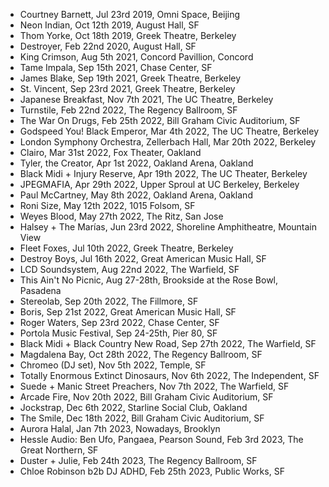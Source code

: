 - Courtney Barnett, Jul 23rd 2019, Omni Space, Beijing
- Neon Indian, Oct 12th 2019, August Hall, SF
- Thom Yorke, Oct 18th 2019, Greek Theatre, Berkeley
- Destroyer, Feb 22nd 2020, August Hall, SF
- King Crimson, Aug 5th 2021, Concord Pavillion, Concord
- Tame Impala, Sep 15th 2021, Chase Center, SF
- James Blake, Sep 19th 2021, Greek Theatre, Berkeley
- St. Vincent, Sep 23rd 2021, Greek Theatre, Berkeley
- Japanese Breakfast, Nov 7th 2021, The UC Theatre, Berkeley
- Turnstile, Feb 22nd 2022, The Regency Ballroom, SF
- The War On Drugs, Feb 25th 2022, Bill Graham Civic Auditorium, SF
- Godspeed You! Black Emperor, Mar 4th 2022, The UC Theatre, Berkeley
- London Symphony Orchestra, Zellerbach Hall, Mar 20th 2022, Berkeley
- Clairo, Mar 31st 2022, Fox Theater, Oakland
- Tyler, the Creator, Apr 1st 2022, Oakland Arena, Oakland
- Black Midi + Injury Reserve, Apr 19th 2022, The UC Theater, Berkeley
- JPEGMAFIA, Apr 29th 2022, Upper Sproul at UC Berkeley, Berkeley
- Paul McCartney, May 8th 2022, Oakland Arena, Oakland
- Roni Size, May 12th 2022, 1015 Folsom, SF
- Weyes Blood, May 27th 2022, The Ritz, San Jose
- Halsey + The Marías, Jun 23rd 2022, Shoreline Amphitheatre, Mountain View
- Fleet Foxes, Jul 10th 2022, Greek Theatre, Berkeley
- Destroy Boys, Jul 16th 2022, Great American Music Hall, SF
- LCD Soundsystem, Aug 22nd 2022, The Warfield, SF
- This Ain't No Picnic, Aug 27-28th, Brookside at the Rose Bowl, Pasadena
- Stereolab, Sep 20th 2022, The Fillmore, SF
- Boris, Sep 21st 2022, Great American Music Hall, SF
- Roger Waters, Sep 23rd 2022, Chase Center, SF
- Portola Music Festival, Sep 24-25th, Pier 80, SF
- Black Midi + Black Country New Road, Sep 27th 2022, The Warfield, SF
- Magdalena Bay, Oct 28th 2022, The Regency Ballroom, SF
- Chromeo (DJ set), Nov 5th 2022, Temple, SF
- Totally Enormous Extinct Dinosaurs, Nov 6th 2022, The Independent, SF
- Suede + Manic Street Preachers, Nov 7th 2022, The Warfield, SF
- Arcade Fire, Nov 20th 2022, Bill Graham Civic Auditorium, SF
- Jockstrap, Dec 6th 2022, Starline Social Club, Oakland
- The Smile, Dec 18th 2022, Bill Graham Civic Auditorium, SF
- Aurora Halal, Jan 7th 2023, Nowadays, Brooklyn
- Hessle Audio: Ben Ufo, Pangaea, Pearson Sound, Feb 3rd 2023, The Great Northern, SF
- Duster + Julie, Feb 24th 2023, The Regency Ballroom, SF
- Chloe Robinson b2b DJ ADHD, Feb 25th 2023, Public Works, SF